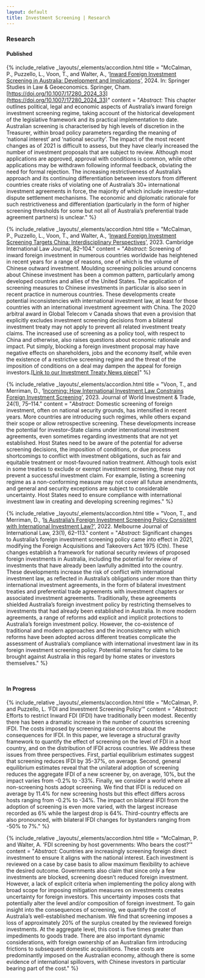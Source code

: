 ```yaml
---
layout: default
title: Investment Screening | Research
---
```


### Research

#### Published

{% include_relative _layouts/_elements/accordion.html
    title = "McCalman, P., Puzzello, L., Voon, T., and Walter, A., ‘[Inward Foreign Investment Screening in Australia: Development and Implications](https://ssrn.com/abstract=4290115)’, 2024.  In: Springer Studies in Law & Geoeconomics. Springer, Cham. [https://doi.org/10.1007/17280_2024_33](https://doi.org/10.1007/17280_2024_33)"
    content = "_Abstract:_ This chapter outlines political, legal and economic aspects of Australia’s inward foreign investment screening regime, taking account of the historical development of the legislative framework and its practical implementation to date. Australian screening is characterised by high levels of discretion in the Treasurer, within broad policy parameters regarding the meaning of ‘national interest’ and ‘national security’. The impact of the most recent changes as of 2021 is difficult to assess, but they have clearly increased the number of investment proposals that are subject to review. Although most applications are approved, approval with conditions is common, while other applications may be withdrawn following informal feedback, obviating the need for formal rejection. The increasing restrictiveness of Australia’s approach and its continuing differentiation between investors from different countries create risks of violating one of Australia’s 30+ international investment agreements in force, the majority of which include investor–state dispute settlement mechanisms. The economic and diplomatic rationale for such restrictiveness and differentiation (particularly in the form of higher screening thresholds for some but not all of Australia’s preferential trade agreement partners) is unclear."
%}

{% include_relative _layouts/_elements/accordion.html
title = "McCalman, P., Puzzello, L., Voon, T., and Walter, A., ‘[Inward Foreign Investment Screening Targets China: Interdisciplinary Perspectives](https://www.elgaronline.com/view/journals/cilj/12/1/article-p82.xml)’, 2023. Cambridge International Law Journal, 82–104."
content = "_Abstract:_ Screening of inward foreign investment in numerous countries worldwide has heightened in recent years for a range of reasons, one of which is the volume of Chinese outward investment. Moulding screening policies around concerns about Chinese investment has been a common pattern, particularly among developed countries and allies of the United States. The application of screening measures to Chinese investments in particular is also seen in recent practice in numerous countries. These developments create potential inconsistencies with international investment law, at least for those countries with an international investment agreement with China. The 2020 arbitral award in Global Telecom v Canada shows that even a provision that explicitly excludes investment screening decisions from a bilateral investment treaty may not apply to prevent all related investment treaty claims. The increased use of screening as a policy tool, with respect to China and otherwise, also raises questions about economic rationale and impact. Put simply, blocking a foreign investment proposal may have negative effects on shareholders, jobs and the economy itself, while even the existence of a restrictive screening regime and the threat of the imposition of conditions on a deal may dampen the appeal for foreign investors.[[Link to our Investment Treaty News piece]](https://www.iisd.org/itn/en/2022/12/26/screening-of-chinese-investments-intensifies1-phillip-mccalman-laura-puzzello-tania-voon-andrew-walter/)"
%}


{% include_relative _layouts/_elements/accordion.html
title = "Voon, T., and Merriman, D., ‘[Incoming: How International Investment Law Constrains Foreign Investment Screening](https://brill.com/view/journals/jwit/aop/article-10.1163-22119000-12340253)’, 2023. Journal of World Investment & Trade, 24(1), 75–114."
content = "_Abstract:_ Domestic screening of foreign investment, often on national  security grounds, has intensified in recent years. More countries are introducing such regimes, while others expand their scope or allow retrospective screening. These developments increase the potential for investor–State claims under international investment agreements, even sometimes regarding investments that are not yet established. Host States need to be aware of the potential for adverse screening decisions, the imposition of conditions, or due process shortcomings to conflict with investment obligations, such as fair and equitable treatment or most-favoured nation treatment. Although tools exist in some treaties to exclude or exempt investment screening, these may not prevent a successful investment claim. For example, listing a screening regime as a non-conforming measure may not cover all future amendments, and general and security exceptions are subject to considerable uncertainty. Host States need to ensure compliance with international investment law in creating and developing screening regimes."
%}


{% include_relative _layouts/_elements/accordion.html
title = "Voon, T., and Merriman, D., ‘[Is Australia’s Foreign Investment Screening Policy Consistent with International Investment Law?](https://law.unimelb.edu.au/__data/assets/pdf_file/0006/4274565/Voon-and-Merriman-Advance-Copy.pdf)’, 2022. Melbourne Journal of International Law,  23(1),  62–113."
content = "_Abstract:_ Significant changes to Australia’s foreign investment screening policy came into effect in 2021, modifying the Foreign Acquisitions and Takeovers Act 1975 (Cth). These changes establish a framework for national security reviews of proposed foreign investments in Australia, including the potential for review of investments that have already been lawfully admitted into the country. These developments increase the risk of conflict with international investment law, as reflected in Australia’s obligations under more than thirty international investment agreements, in the form of bilateral investment treaties and preferential trade agreements with investment chapters or associated investment agreements. Traditionally, these agreements shielded Australia’s foreign investment policy by restricting themselves to investments that had already been established in Australia. In more modern agreements, a range of reforms add explicit and implicit protections to Australia’s foreign investment policy. However, the co-existence of traditional and modern approaches and the inconsistency with which reforms have been adopted across different treaties complicate the assessment of Australia’s compliance with international investment law in its foreign investment screening policy. Potential remains for claims to be brought against Australia in this regard by home states or investors themselves."
%}

<br>

#### In Progress

{% include_relative _layouts/_elements/accordion.html
title = "McCalman, P. and Puzzello, L. ‘FDI and Investment Screening Policy’"
content = "_Abstract:_ Efforts to restrict Inward FDI (IFDI) have traditionally been modest. Recently there has been a dramatic increase in the number of countries screening IFDI. The costs imposed by screening raise concerns about the consequences for IFDI. In this paper, we leverage a structural gravity framework to quantify the effect of screening on the level of FDI in a host country, and on the distribution of IFDI across countries. We address these issues from three perspectives.  First, partial equilibrium estimates suggest that screening reduces IFDI by 35-37%, on average. Second, general equilibrium estimates reveal that the unilateral adoption of screening reduces the aggregate IFDI of a new screener by, on average, 10%, but the impact varies from -0.2% to -33%. Finally, we consider a world where all non-screening hosts adopt screening. We find that IFDI is reduced on average by 11.4% for new screening hosts but this effect differs across hosts ranging from -0.2% to -34%. The impact on bilateral IFDI from the adoption of screening is even more varied, with the largest increase recorded as 6% while the largest drop is 64%. Third-country effects are also pronounced, with bilateral IFDI changes for bystanders ranging from -50% to 7%."
%}

{% include_relative _layouts/_elements/accordion.html
title = "McCalman, P. and Walter, A. ‘FDI screening by host governments: Who bears the cost?’"
content = "_Abstract:_ Countries are increasingly screening foreign direct investment to ensure it aligns with the national interest. Each investment is reviewed on a case by case basis to allow maximum flexibility to achieve the desired outcome. Governments also claim that since only a few investments are blocked, screening doesn’t reduced foreign investment. However, a lack of explicit criteria when implementing the policy along with broad scope for imposing mitigation measures on investments creates uncertainty for foreign investors. This uncertainty imposes costs that potentially alter the level and/or composition of foreign investment. To gain insight into the consequences of screening, we quantify the cost of Australia’s well-established mechanism. We find that screening imposes a loss of approximately 20% of the surplus created by the reviewed foreign investments. At the aggregate level, this cost is five times greater than impediments to goods trade. There are also important dynamic considerations, with foreign ownership of an Australian firm introducing frictions to subsequent domestic acquisitions. These costs are predominantly imposed on the Australian economy, although there is some evidence of international spillovers, with Chinese investors in particular bearing part of the cost."
%}